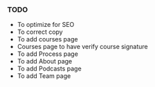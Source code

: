 ### TODO 
- To optimize for SEO
- To correct copy
- To add courses page
- Courses page to have verify course signature
- To add Process page
- To add About page
- To add Podcasts page
- To add Team page